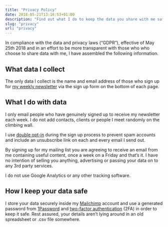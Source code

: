 ```yaml
---
title: "Privacy Policy"
date: 2018-05-21T13:16:53+01:00
description: "Find out what I do to keep the data you share with me safe, and how I comply with data and privacy laws"
slug: "privacy"
url: "privacy"
---
```


In compliance with the data and privacy laws (“GDPR”), effective of May 25th 2018 and in an effort to be more transparent with those who who choose to share data with me, I have assembled the following information.

## What data I collect

The only data I collect is the name and email address of those who sign up for [my weekly newsletter](/newsletter/) via the sign up form on the bottom of each page.

## What I do with data

I only email people who have genuinely signed up to receive my newsletter each week. I do not add contacts, clients or people I meet randomly on the climbing wall.

I use [double opt-in](https://kb.mailchimp.com/lists/signup-forms/single-opt-in-vs.-double-opt-in) during the sign up process to prevent spam accounts and include an unsubscribe link on each and every email I send out.

By signing up for my mailing list you are agreeing to receive an email from me containing useful content, once a week on a Friday and that’s it. I have no intention of selling you anything, advertising or passing your data on to any 3rd party services.

I do not use Google Analytics or any other tracking software.

## How I keep your data safe

I store your data securely inside my [Mailchimp](https://mailchimp.com/features/landing-pages/) account and use a generated password from [1Password](https://1password.com/) and [two-factor authentication](https://en.wikipedia.org/wiki/Multi-factor_authentication) (2FA) in order to keep it safe. Rest assured, your details aren’t lying around in an old spreadsheet or .csv file somewhere.
